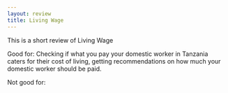 ```yaml
---
layout: review
title: Living Wage
---
```


This is a short review of Living Wage

Good for: Checking if what you pay your domestic worker in Tanzania caters for their cost of living, getting recommendations on how much your domestic worker should be paid.

Not good for:

